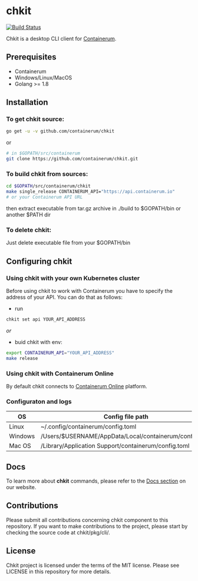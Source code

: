 # chkit
[![Build Status](https://travis-ci.org/containerum/chkit.svg?branch=master)](https://travis-ci.org/containerum/chkit)

Chkit is a desktop CLI client for [Containerum](https://github.com/containerum/containerum).

## Prerequisites
* Containerum
* Windows/Linux/MacOS
* Golang >= 1.8

## Installation

### To get chkit source:

```bash
go get -u -v github.com/containerum/chkit

```
or

```bash
# in $GOPATH/src/containerum
git clone https://github.com/containerum/chkit.git
```

### To build chkit from sources:
```bash
cd $GOPATH/src/containerum/chkit
make single_release CONTAINERUM_API="https://api.containerum.io"  
# or your Containerum API URL
```
then extract executable from tar.gz archive in ./build  to $GOPATH/bin or another $PATH dir

### To delete chkit:
Just delete executable file from your $GOPATH/bin

## Configuring chkit

### Using chkit with your own Kubernetes cluster
Before using chkit to work with Containerum you have to specify the address of your API. You can do that as follows:

* run
```bash
chkit set api YOUR_API_ADDRESS
```

*or* 

* buid chkit with env:
```bash
export CONTAINERUM_API="YOUR_API_ADDRESS"
make release
```

### Using chkit with Containerum Online
By default chkit connects to [Containerum Online](https://containerum.com/price/online/) platform. 

### Configuraton and logs
|    OS   | Config file path | Logs path |
| ------- | ---------------- | --------- |
| Linux   | ~/.config/containerum/config.toml | ~/.config/containerum/support |
| Windows | /Users/$USERNAME/AppData/Local/containerum/config.toml | /Users/$USERNAME/AppData/Local/containerum/suppport |
| Mac OS | /Library/Application Support/containerum/config.toml | /Library/Logs/containerum

## Docs
To learn more about **chkit** commands, please refer to the [Docs section](https://docs.containerum.com/docs/about/) on our website.

## Contributions
Please submit all contributions concerning chkit component to this repository. If you want to make contributions to the project, please start by checking the source code at chkit/pkg/cli/.

## License
Chkit project is licensed under the terms of the MIT license. Please see LICENSE in this repository for more details. 
